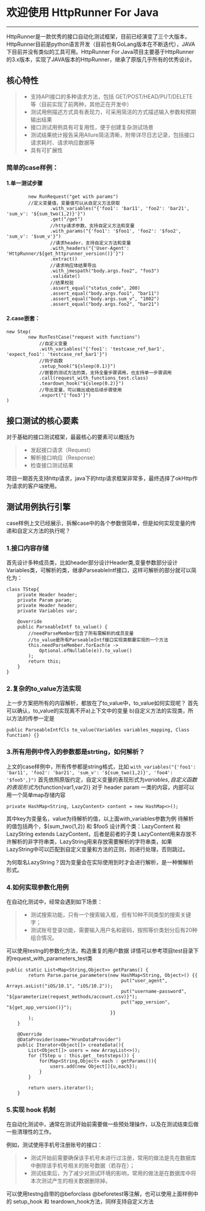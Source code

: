 # 欢迎使用 HttpRunner For Java

------

HttpRunner是一款优秀的接口自动化测试框架，目前已经演变了三个大版本，HttpRunner目前是python语言开发（目前也有GoLang版本在不断迭代），JAVA下目前并没有类似的工具可用。HttpRunner For Java项目主要基于HttpRunner的3.x版本，实现了JAVA版本的HttpRunner，继承了原版几乎所有的优秀设计。

## 核心特性
> * 支持API接口的多种请求方法，包括 GET/POST/HEAD/PUT/DELETE 等（目前实现了前两种，其他正在开发中）
> * 测试用例描述方式具有表现力，可采用简洁的方式描述输入参数和预期输出结果
> * 接口测试用例具有可复用性，便于创建复杂测试场景
> * 测试结果统计报告采用Allure简洁清晰，附带详尽日志记录，包括接口请求耗时、请求响应数据等
> * 具有可扩展性

### 简单的case样例：
#### 1.单一测试步骤
```
        new RunRequest("get with params")
        //定义变量值，变量值可以从自定义方法获取
                .with_variables("{'foo1': 'bar11', 'foo2': 'bar21', 'sum_v': '${sum_two(1,2)}'}")
                .get("/get")
                //http请求参数，支持自定义方法和变量
                .with_params("{'foo1': '$foo1', 'foo2': '$foo2', 'sum_v': '$sum_v'}")
                //请求header，支持自定义方法和变量
                .with_headers("{'User-Agent': 'HttpRunner/${get_httprunner_version()}'}")
                .extract()
                //请求响应体结果导出
                .with_jmespath("body.args.foo2", "foo3")
                .validate()
                //结果校验
                .assert_equal("status_code", 200)
                .assert_equal("body.args.foo1", "bar11")
                .assert_equal("body.args.sum_v", "1002")
                .assert_equal("body.args.foo2", "bar21")
```


#### 2.case嵌套：
```
new Step(
        new RunTestCase("request with functions")
            //自定义变量
            .with_variables("{'foo1': 'testcase_ref_bar1', 'expect_foo1': 'testcase_ref_bar1'}")
            //钩子函数
            .setup_hook("${sleep(0.1)}")
            //嵌套的测试方法的类，支持全量步骤调用，也支持单一步骤调用
            .call(request_with_functions_test.class)
            .teardown_hook("${sleep(0.2)}")
            //导出变量，可以输出或给后续步骤使用
            .export("['foo3']")
)

```

## 接口测试的核心要素
对于基础的接口测试框架，最最核心的要素可以概括为
> * 发起接口请求（Request）
> * 解析接口响应（Response）
> * 检查接口测试结果

项目一期首先支持http请求，java下的http请求框架非常多，最终选择了okHttp作为请求的客户端使用。

## 测试用例执行引擎
case样例上文已经展示，拆解case中的各个参数很简单，但是如何实现变量的传递和自定义方法的执行呢？

### 1.接口内容存储
首先设计多种成员类，比如header部分设计Header类,变量参数部分设计Variables类，可解析的类，继承ParseableIntf接口，这样可解析的部分就可以简化为：
```
class TStep{
    private Header header;
    private Param param;
    private Header header;
    private Variables var;
    
    @override
    public ParseableIntf to_value() {
        //needParseMember包含了所有需解析的成员变量
        //to_value是所有ParseableIntf接口实现类都要实现的一个方法
        this.needParseMember.forEach(e ->
            Optional.ofNullable(e)).to_value()
        );
        return this;
    }
}
```

### 2.复杂的to_value方法实现
上一步方案把所有的内容解析，都放在了to_value中，to_value如何实现呢？
首先可以确认，to_value的实现离不开a)上下文中的变量 b)自定义方法的实现类，所以方法的传参一定是
```
public ParseableIntfCls to_value(Variables variables_mapping, Class function) {}
```

### 3.所有用例中传入的参数都是strting，如何解析？
上文的case样例中，所有传参都是string格式，比如
```with_variables("{'foo1': 'bar11', 'foo2': 'bar21', 'sum_v': '${sum_two(1,2)}', 'foo4': '$foo5',}")```
首先依照原版约定，自定义变量的表现形式为$variables,自定义函数的表现形式为${function(var1,var2)}
对于 header param 一类的内容，内部可以用一个简单map存储内容
```
private HashMap<String, LazyContent> content = new HashMap<>();
```
其中key为变量名，value为待解析的值，以上面with_variables参数为例
待解析的值包括两个，${sum_two(1,2)} 和 $foo5
设计两个类：LazyContent 和 LazyString extends LazyContent，后者是前者的子类
LazyContent用来存放不许解析的非字符串类，LazyString用来存放需要解析的字符串类，如果LazyString中可以匹配到自定义变量和方法的正则，则进行处理，否则跳过。

为何取名LazyString？因为变量会在实际使用到时才会进行解析，是一种懒解析形式。

### 4.如何实现参数化用例
在自动化测试中，经常会遇到如下场景：
> * 测试搜索功能，只有一个搜索输入框，但有10种不同类型的搜索关键字；
> * 测试账号登录功能，需要输入用户名和密码，按照等价类划分后有20种组合情况。

可以使用testng的参数化方法，构造重复的用户数据
详情可以参考项目test目录下的request_with_parameters_test类
```
public static List<Map<String,Object>> getParams() {
        return Parse.parse_parameters(new HashMap<String, Object>() {{
                                          put("user_agent", Arrays.asList("iOS/10.1", "iOS/10.2"));
                                          put("username-password", "${parameterize(request_methods/account.csv)}");
                                          put("app_version", "${get_app_version()}");
                                      }}
        );
    }

    @Override
    @DataProvider(name="HrunDataProvider")
    public Iterator<Object[]> createData(){
        List<Object[]> users = new ArrayList<>();
        for (TStep u : this.get__teststeps()) {
            for(Map<String,Object> each : getParams()){
                users.add(new Object[]{u,each});
            }
        }

        return users.iterator();
    }
```

### 5.实现 hook 机制
在自动化测试中，通常在测试开始前需要做一些预处理操作，以及在测试结束后做一些清理性的工作。

例如，测试使用手机号注册账号的接口：

> * 测试开始前需要确保该手机号未进行过注册，常用的做法是先在数据库中删除该手机号相关的账号数据（若存在）；
> * 测试结束后，为了减少对测试环境的影响，常用的做法是在数据库中将本次测试产生的相关数据删除掉。

可以使用testng自带的@beforclass @beforetest等注解，也可以使用上面样例中的
setup_hook 和 teardown_hook方法，同样支持自定义方法
